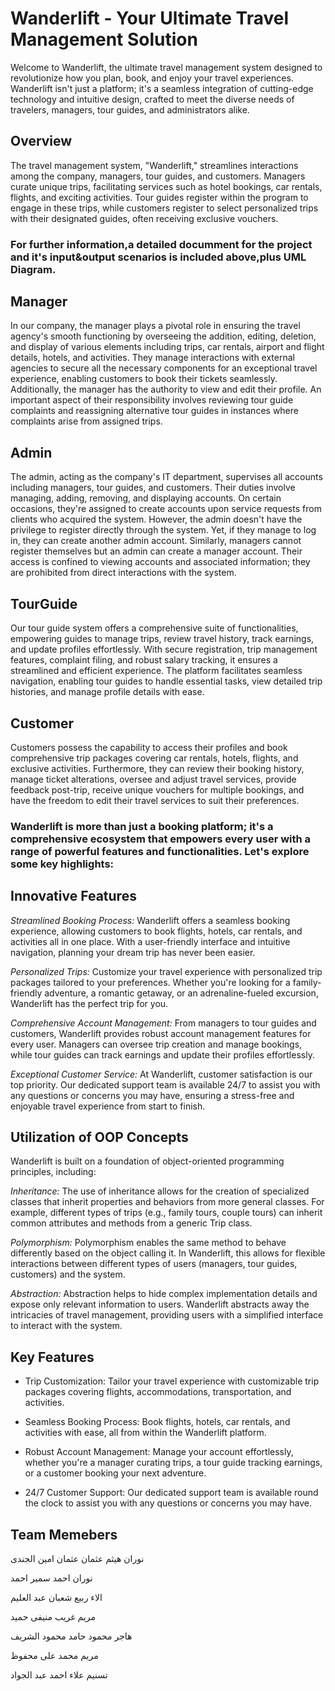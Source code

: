 # Wanderlift - Your Ultimate Travel Management Solution
Welcome to Wanderlift, the ultimate travel management system designed to revolutionize how you plan, book, and enjoy your travel experiences. Wanderlift isn't just a platform; it's a seamless integration of cutting-edge technology and intuitive design, crafted to meet the diverse needs of travelers, managers, tour guides, and administrators alike.

## Overview
The travel management system, "Wanderlift," streamlines interactions among the company, managers, tour guides, and customers. Managers curate unique trips, facilitating services such as hotel bookings, car rentals, flights, and exciting activities. Tour guides register within the program to engage in these trips, while customers register to select personalized trips with their designated guides, often receiving exclusive vouchers.

### For further information,a detailed documment for the project and it's input&output scenarios is included above,plus UML Diagram.

## Manager

In our company, the manager plays a pivotal role in ensuring the travel agency's smooth functioning by overseeing the addition, editing, deletion, and display of various elements including trips, car rentals, airport and flight details, hotels, and activities. They manage interactions with external agencies to secure all the necessary components for an exceptional travel experience, enabling customers to book their tickets seamlessly.
Additionally, the manager has the authority to view and edit their profile. An important aspect of their responsibility involves reviewing tour guide complaints and reassigning alternative tour guides in instances where complaints arise from assigned trips.

## Admin

The admin, acting as the company's IT department, supervises all accounts including managers, tour guides, and customers. Their duties involve managing, adding, removing, and displaying accounts. On certain occasions, they're assigned to create accounts upon service requests from clients who acquired the system. However, the admin doesn't have the privilege to register directly through the system. Yet, if they manage to log in, they can create another admin account. Similarly, managers cannot register themselves but an admin can create a manager account. Their access is confined to viewing accounts and associated information; they are prohibited from direct interactions with the system.

## TourGuide

Our tour guide system offers a comprehensive suite of functionalities, empowering guides to manage trips, review travel history, track earnings, and update profiles effortlessly. With secure registration, trip management features, complaint filing, and robust salary tracking, it ensures a streamlined and efficient experience. The platform facilitates seamless navigation, enabling tour guides to handle essential tasks, view detailed trip histories, and manage profile details with ease.

## Customer

Customers possess the capability to access their profiles and book comprehensive trip packages covering car rentals, hotels, flights, and exclusive activities. Furthermore, they can review their booking history, manage ticket alterations, oversee and adjust travel services, provide feedback post-trip, receive unique vouchers for multiple bookings, and have the freedom to edit their travel services to suit their preferences.

### Wanderlift is more than just a booking platform; it's a comprehensive ecosystem that empowers every user with a range of powerful features and functionalities. Let's explore some key highlights:

## Innovative Features
*Streamlined Booking Process:* Wanderlift offers a seamless booking experience, allowing customers to book flights, hotels, car rentals, and activities all in one place. With a user-friendly interface and intuitive navigation, planning your dream trip has never been easier.

*Personalized Trips:* Customize your travel experience with personalized trip packages tailored to your preferences. Whether you're looking for a family-friendly adventure, a romantic getaway, or an adrenaline-fueled excursion, Wanderlift has the perfect trip for you.

*Comprehensive Account Management:* From managers to tour guides and customers, Wanderlift provides robust account management features for every user. Managers can oversee trip creation and manage bookings, while tour guides can track earnings and update their profiles effortlessly.

*Exceptional Customer Service:* At Wanderlift, customer satisfaction is our top priority. Our dedicated support team is available 24/7 to assist you with any questions or concerns you may have, ensuring a stress-free and enjoyable travel experience from start to finish.

## Utilization of OOP Concepts
Wanderlift is built on a foundation of object-oriented programming principles, including:

*Inheritance:* The use of inheritance allows for the creation of specialized classes that inherit properties and behaviors from more general classes. For example, different types of trips (e.g., family tours, couple tours) can inherit common attributes and methods from a generic Trip class.

*Polymorphism:* Polymorphism enables the same method to behave differently based on the object calling it. In Wanderlift, this allows for flexible interactions between different types of users (managers, tour guides, customers) and the system.

*Abstraction:* Abstraction helps to hide complex implementation details and expose only relevant information to users. Wanderlift abstracts away the intricacies of travel management, providing users with a simplified interface to interact with the system.

## Key Features
* Trip Customization: Tailor your travel experience with customizable trip packages covering flights, accommodations, transportation, and activities.

* Seamless Booking Process: Book flights, hotels, car rentals, and activities with ease, all from within the Wanderlift platform.

* Robust Account Management: Manage your account effortlessly, whether you're a manager curating trips, a tour guide tracking earnings, or a customer booking your next adventure.

* 24/7 Customer Support: Our dedicated support team is available round the clock to assist you with any questions or concerns you may have.

## Team Memebers
نوران ھیثم عثمان عثمان امین الجندى

نوران احمد سمیر احمد

الاء ربیع شعبان عبد العلیم

مریم غریب منیفى حمید

ھاجر محمود حامد محمود الشریف

مریم محمد على محفوظ

تسنیم علاء احمد عبد الجواد

